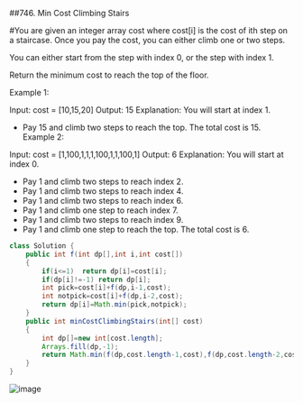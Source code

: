 ##746. Min Cost Climbing Stairs

#You are given an integer array cost where cost[i] is the cost of ith step on a staircase. Once you pay the cost, you can either climb one or two steps.

You can either start from the step with index 0, or the step with index 1.

Return the minimum cost to reach the top of the floor.

 

Example 1:

Input: cost = [10,15,20]
Output: 15
Explanation: You will start at index 1.
- Pay 15 and climb two steps to reach the top.
The total cost is 15.
Example 2:

Input: cost = [1,100,1,1,1,100,1,1,100,1]
Output: 6
Explanation: You will start at index 0.
- Pay 1 and climb two steps to reach index 2.
- Pay 1 and climb two steps to reach index 4.
- Pay 1 and climb two steps to reach index 6.
- Pay 1 and climb one step to reach index 7.
- Pay 1 and climb two steps to reach index 9.
- Pay 1 and climb one step to reach the top.
The total cost is 6.

```java
class Solution {
    public int f(int dp[],int i,int cost[])
    {
        if(i<=1)  return dp[i]=cost[i];
        if(dp[i]!=-1) return dp[i];
        int pick=cost[i]+f(dp,i-1,cost);
        int notpick=cost[i]+f(dp,i-2,cost);
        return dp[i]=Math.min(pick,notpick);
    }
    public int minCostClimbingStairs(int[] cost)
    {
        int dp[]=new int[cost.length];
        Arrays.fill(dp,-1);
        return Math.min(f(dp,cost.length-1,cost),f(dp,cost.length-2,cost));
    }
}

```
![image](https://github.com/user-attachments/assets/7382b7a5-de23-4676-a972-7ea34d450933)

